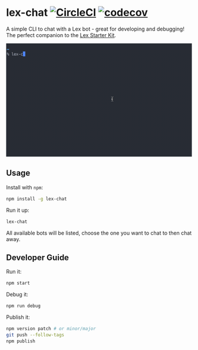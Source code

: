 # lex-chat [![CircleCI](https://circleci.com/gh/dwmkerr/lex-chat.svg?style=shield)](https://circleci.com/gh/dwmkerr/lex-chat) [![codecov](https://codecov.io/gh/dwmkerr/lex-chat/branch/master/graph/badge.svg)](https://codecov.io/gh/dwmkerr/lex-chat) 

A simple CLI to chat with a Lex bot - great for developing and debugging! The perfect companion to the [Lex Starter Kit](https://github.com/dwmkerr/lex-starter-kit).

![Example Screenshot](./docs/lex-chat.gif)

## Usage

Install with `npm`:

```bash
npm install -g lex-chat
```

Run it up:

```bash
lex-chat
```

All available bots will be listed, choose the one you want to chat to then chat away.

## Developer Guide

Run it:

```bash
npm start
```

Debug it:

```bash
npm run debug
```

Publish it:

```bash
npm version patch # or minor/major
git push --follow-tags
npm publish
```
